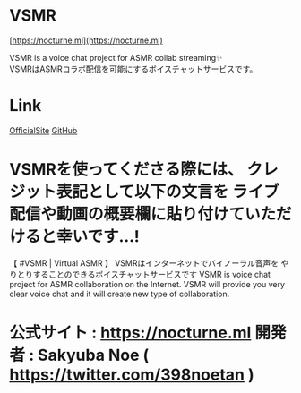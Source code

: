 # VSMR
[https://nocturne.ml](https://nocturne.ml)

VSMR is a voice chat project for ASMR collab streaming✨  
VSMRはASMRコラボ配信を可能にするボイスチャットサービスです。

# Link
[OfficialSite](https://nocturne.ml)
[GitHub](https://github.com/VSMR)

VSMRを使ってくださる際には、
クレジット表記として以下の文言を
ライブ配信や動画の概要欄に貼り付けていただけると幸いです...!
===========================================
【 #VSMR | Virtual ASMR 】
VSMRはインターネットでバイノーラル音声を
やりとりすることのできるボイスチャットサービスです
VSMR is voice chat project for ASMR collaboration on the Internet.
VSMR will provide you very clear voice chat and it will create new type of collaboration.

公式サイト : https://nocturne.ml
開発者 : Sakyuba Noe ( https://twitter.com/398noetan )
===========================================
